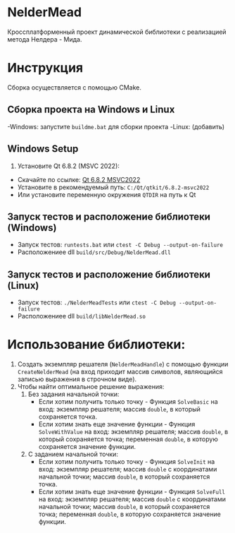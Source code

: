 # NelderMead
Кроссплатформенный проект динамической библиотеки с реализацией метода Нелдера - Мида.

# Инструкция
Сборка осуществляется с помощью CMake.
## Сборка проекта на Windows и Linux
-Windows: запустите ```buildme.bat``` для сборки проекта
-Linux: (добавить)
## Windows Setup
1) Установите Qt 6.8.2 (MSVC 2022):
- Скачайте по ссылке: [Qt 6.8.2 MSVC2022](https://disk.yandex.ru/d/_aF-pyYLWEEWRQ)
- Установите в рекомендуемый путь: `C:/Qt/qtkit/6.8.2-msvc2022`
- Или установите переменную окружения `QTDIR` на путь к Qt
## Запуск тестов и расположение библиотеки (Windows)
- Запуск тестов: ```runtests.bat``` или ```ctest -C Debug --output-on-failure```
- Расположениее dll ```build/src/Debug/NelderMead.dll```
## Запуск тестов и расположение библиотеки (Linux)
- Запуск тестов: ```./NelderMeadTests``` или ```ctest -C Debug --output-on-failure```
- Расположениее dll ```build/libNelderMead.so```
# Использование библиотеки:
1) Создать экземпляр решателя (```NelderMeadHandle```) с помощью функции ```CreateNelderMead``` (на вход приходит массив символов, являющийся записью выражения в строчном виде).
2) Чтобы найти оптимальное решение выражения:
    1. Без задания начальной точки:
        -  Если хотим получить только точку - Функция ```SolveBasic``` на вход: экземпляр решателя; массив ```double```, в который сохраняется точка.
        -  Если хотим знать еще значение функции - Функция ```SolveWithValue``` на вход: экземпляр решателя; массив ```double```, в который сохраняется точка; переменная ```double```, в которую сохраняется значение функции.
    2. С заданием начальной точки:
        -  Если хотим получить только точку - Функция ```SolveInit``` на вход: экземпляр решателя; массив ```double``` с координатами начальной точки; массив ```double```, в который сохраняется точка.
        -  Если хотим знать еще значение функции - Функция ```SolveFull``` на вход: экземпляр решателя; массив ```double``` с координатами начальной точки; массив ```double```, в который сохраняется точка; переменная ```double```, в которую сохраняется значение функции.
